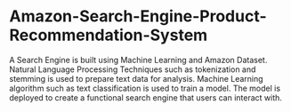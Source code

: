 # Amazon-Search-Engine-Product-Recommendation-System
A Search Engine is built using Machine Learning and Amazon Dataset.
Natural Language Processing Techniques such as tokenization and stemming is used to prepare text data for analysis.
Machine Learning algorithm such as text classification is used to train a model.
The model is deployed to create a functional search engine that users can interact with. 
